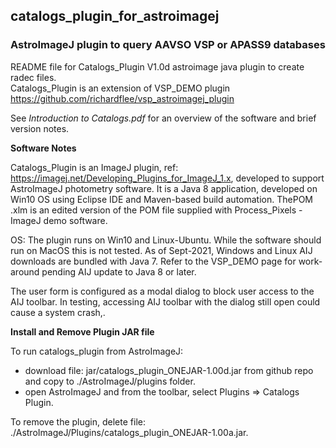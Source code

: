 ## catalogs_plugin_for_astroimagej

### AstroImageJ plugin to query AAVSO VSP or APASS9 databases

README file for Catalogs_Plugin V1.0d astroimage java plugin to create radec files.<br/>
Catalogs_Plugin is an extension of VSP_DEMO plugin https://github.com/richardflee/vsp_astroimagej_plugin <br/>

See _Introduction to Catalogs.pdf_ for an overview of the software and brief version notes.

**Software Notes**

Catalogs_Plugin is an ImageJ plugin, ref: https://imagej.net/Developing_Plugins_for_ImageJ_1.x,
developed to support AstroImageJ photometry software.
 It  is a Java 8 application, developed on Win10 OS using Eclipse IDE and 
Maven-based build automation. 
ThePOM .xlm is an edited version of the POM file supplied with Process_Pixels - ImageJ demo software.  <br/>

OS: The plugin runs  on Win10 and Linux-Ubuntu. While the software should run on MacOS this is not tested. 
As of Sept-2021, Windows and Linux AIJ  downloads are bundled with Java 7.  Refer to the VSP_DEMO page for work-around pending AIJ update to Java 8 or later.<br/>

The user form is configured as  a modal dialog to block user access to the AIJ toolbar. In testing, accessing
AIJ toolbar with the dialog still open could cause a system crash,. <br/>

**Install and Remove Plugin JAR file**

To run catalogs_plugin from AstroImageJ:</br>
- download file: jar/catalogs_plugin_ONEJAR-1.00d.jar from github repo and copy to ./AstroImageJ/plugins folder.</br>
- open AstroImageJ and from the toolbar, select Plugins => Catalogs Plugin.</br>

To remove the plugin, delete file: ./AstroImageJ/Plugins/catalogs_plugin_ONEJAR-1.00a.jar.

